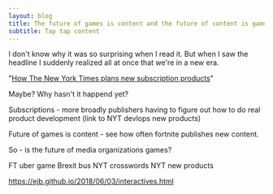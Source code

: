 ```yaml
---
layout: blog
title: The future of games is content and the future of content is games
subtitle: Tap tap content
---
```


I don't know why it was so surprising when I read it. But when I saw the headline I suddenly realized all at once that we're in a new era.

"[How The New York Times plans new subscription products](https://digiday.com/media/new-york-times-plans-new-subscription-products/)"

Maybe?
Why hasn't it happend yet?

Subscriptions - more broadly publishers having to figure out how to do real product development (link to NYT devlops new products)

Future of games is content - see how often fortnite publishes new content.

So - is the future of media organizations games?

FT uber game
Brexit bus
NYT crosswords
NYT new products

https://ejb.github.io/2018/06/03/interactives.html